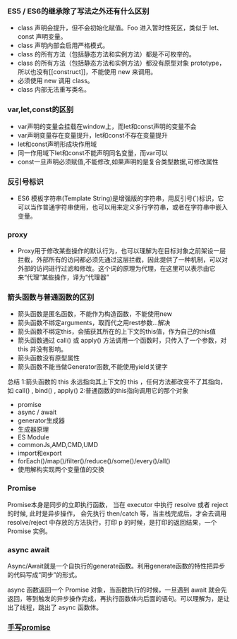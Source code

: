 
### ES5 / ES6的继承除了写法之外还有什么区别

- class 声明会提升，但不会初始化赋值。Foo 进入暂时性死区，类似于 let、const 声明变量。
- class 声明内部会启用严格模式。
- class 的所有方法（包括静态方法和实例方法）都是不可枚举的。
- class 的所有方法（包括静态方法和实例方法）都没有原型对象 prototype，所以也没有[[construct]]，不能使用 new 来调用。
- 必须使用 new 调用 class。
- class 内部无法重写类名。

### var,let,const的区别

- var声明的变量会挂载在window上，而let和const声明的变量不会
- var声明变量存在变量提升，let和const不存在变量提升
- let和const声明形成块作用域
- 同一作用域下let和const不能声明同名变量，而var可以
- const一旦声明必须赋值,不能修改,如果声明的是复合类型数据,可修改属性

### 反引号标识

- ES6 模板字符串(Template String)是增强版的字符串，用反引号(`)标识，它可以当作普通字符串使用，也可以用来定义多行字符串，或者在字符串中嵌入变量。

### proxy

- Proxy用于修改某些操作的默认行为，也可以理解为在目标对象之前架设一层拦截，外部所有的访问都必须先通过这层拦截，因此提供了一种机制，可以对外部的访问进行过滤和修改。这个词的原理为代理，在这里可以表示由它来“代理”某些操作，译为“代理器”

### 箭头函数与普通函数的区别

- 箭头函数是匿名函数，不能作为构造函数，不能使用new
- 箭头函数不绑定arguments，取而代之用rest参数...解决
- 箭头函数不绑定this，会捕获其所在的上下文的this值，作为自己的this值
- 箭头函数通过 call()  或   apply() 方法调用一个函数时，只传入了一个参数，对 this 并没有影响。
- 箭头函数没有原型属性
- 箭头函数不能当做Generator函数,不能使用yield关键字

总结
1:箭头函数的 this 永远指向其上下文的  this ，任何方法都改变不了其指向，如 call() ,  bind() ,  apply()
2:普通函数的this指向调用它的那个对象

- promise
- async / await
- generator生成器
- 生成器原理
- ES Module
- commonJs,AMD,CMD,UMD
- import和export
- forEach()/map()/filter()/reduce()/some()/every()/all()
- 使用解构实现两个变量值的交换

### Promise

Promise本身是同步的立即执行函数， 当在 executor 中执行 resolve 或者 reject 的时候, 此时是异步操作， 会先执行 then/catch 等，当主栈完成后，才会去调用 resolve/reject 中存放的方法执行，打印 p 的时候，是打印的返回结果，一个 Promise 实例。

### async await

Async/Await就是一个自执行的generate函数。利用generate函数的特性把异步的代码写成“同步”的形式。

async 函数返回一个 Promise 对象，当函数执行的时候，一旦遇到 await 就会先返回，等到触发的异步操作完成，再执行函数体内后面的语句。可以理解为，是让出了线程，跳出了 async 函数体。

### [手写promise](https://blog.csdn.net/weixin_33881753/article/details/91448116)
